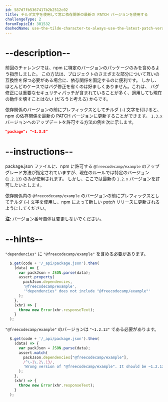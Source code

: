 ```yaml
---
id: 587d7fb5367417b2b2512c02
title: チルダ文字を使用して常に依存関係の最新の PATCH バージョンを使用する
challengeType: 2
forumTopicId: 301532
dashedName: use-the-tilde-character-to-always-use-the-latest-patch-version-of-a-dependency
---
```


# --description--

前回のチャレンジでは、npm に特定のバージョンのパッケージのみを含めるよう指示しました。 この方法は、プロジェクトのさまざまな部分について互いの互換性を保つ必要がある場合に、依存関係を固定するのに便利です。 しかし、ほとんどのケースではバグ修正を省くのは好ましくありません。これは、 バグ修正には重要なセキュリティパッチが含まれていることが多く、適用しても現在の動作を壊すことはない (だろうと考える) からです。

依存関係のバージョンの前にプレフィックスとしてチルダ (`~`) 文字を付けると、npm の依存関係を最新の PATCH バージョンに更新することができます。 `1.3.x` バージョンへのアップデートを許可する方法の例を次に示します。

```json
"package": "~1.3.8"
```

# --instructions--

package.json ファイルに、npm に許可する `@freecodecamp/example` のアップグレード方法が指定されていますが、現在のルールでは特定のバージョン (`1.2.13`) のみが使用されます。 しかし、ここでは最新の `1.2.x` バージョンを許可したいとします。

依存関係内の `@freecodecamp/example` のバージョンの前にプレフィックスとしてチルダ (`~`) 文字を使用し、npm によって新しい _patch_ リリースに更新されるようにしてください。

**注:** バージョン番号自体は変更しないでください。

# --hints--

`"dependencies"` に `"@freecodecamp/example"` を含める必要があります。

```js
  $.get(code + '/_api/package.json').then(
    (data) => {
      var packJson = JSON.parse(data);
      assert.property(
        packJson.dependencies,
        '@freecodecamp/example',
        '"dependencies" does not include "@freecodecamp/example"'
      );
    },
    (xhr) => {
      throw new Error(xhr.responseText);
    }
  );
```

`"@freecodecamp/example"` のバージョンは `"~1.2.13"` である必要があります。

```js
  $.get(code + '/_api/package.json').then(
    (data) => {
      var packJson = JSON.parse(data);
      assert.match(
        packJson.dependencies["@freecodecamp/example"],
        /^\~1\.2\.13/,
        'Wrong version of "@freecodecamp/example". It should be ~1.2.13'
      );
    },
    (xhr) => {
      throw new Error(xhr.responseText);
    }
  );
```

